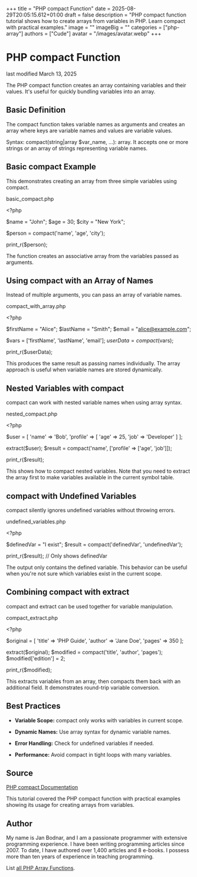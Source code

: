 +++
title = "PHP compact Function"
date = 2025-08-29T20:05:15.612+01:00
draft = false
description = "PHP compact function tutorial shows how to create arrays from variables in PHP. Learn compact with practical examples."
image = ""
imageBig = ""
categories = ["php-array"]
authors = ["Cude"]
avatar = "/images/avatar.webp"
+++

# PHP compact Function

last modified March 13, 2025

The PHP compact function creates an array containing variables
and their values. It's useful for quickly bundling variables into an array.

## Basic Definition

The compact function takes variable names as arguments and
creates an array where keys are variable names and values are variable values.

Syntax: compact(string|array $var_name, ...): array. It accepts
one or more strings or an array of strings representing variable names.

## Basic compact Example

This demonstrates creating an array from three simple variables using compact.

basic_compact.php
  

&lt;?php

$name = "John";
$age = 30;
$city = "New York";

$person = compact('name', 'age', 'city');

print_r($person);

The function creates an associative array from the variables passed as
arguments.

## Using compact with an Array of Names

Instead of multiple arguments, you can pass an array of variable names.

compact_with_array.php
  

&lt;?php

$firstName = "Alice";
$lastName = "Smith";
$email = "alice@example.com";

$vars = ['firstName', 'lastName', 'email'];
$userData = compact($vars);

print_r($userData);

This produces the same result as passing names individually. The array
approach is useful when variable names are stored dynamically.

## Nested Variables with compact

compact can work with nested variable names when using array syntax.

nested_compact.php
  

&lt;?php

$user = [
    'name' =&gt; 'Bob',
    'profile' =&gt; [
        'age' =&gt; 25,
        'job' =&gt; 'Developer'
    ]
];

extract($user);
$result = compact('name', ['profile' =&gt; ['age', 'job']]);

print_r($result);

This shows how to compact nested variables. Note that you need to extract
the array first to make variables available in the current symbol table.

## compact with Undefined Variables

compact silently ignores undefined variables without throwing errors.

undefined_variables.php
  

&lt;?php

$definedVar = "I exist";
$result = compact('definedVar', 'undefinedVar');

print_r($result); // Only shows definedVar

The output only contains the defined variable. This behavior can be useful
when you're not sure which variables exist in the current scope.

## Combining compact with extract

compact and extract can be used together for variable manipulation.

compact_extract.php
  

&lt;?php

$original = [
    'title' =&gt; 'PHP Guide',
    'author' =&gt; 'Jane Doe',
    'pages' =&gt; 350
];

extract($original);
$modified = compact('title', 'author', 'pages');
$modified['edition'] = 2;

print_r($modified);

This extracts variables from an array, then compacts them back with an
additional field. It demonstrates round-trip variable conversion.

## Best Practices

- **Variable Scope:** compact only works with variables in current scope.

- **Dynamic Names:** Use array syntax for dynamic variable names.

- **Error Handling:** Check for undefined variables if needed.

- **Performance:** Avoid compact in tight loops with many variables.

## Source

[PHP compact Documentation](https://www.php.net/manual/en/function.compact.php)

This tutorial covered the PHP compact function with practical
examples showing its usage for creating arrays from variables.

## Author

My name is Jan Bodnar, and I am a passionate programmer with extensive
programming experience. I have been writing programming articles since 2007.
To date, I have authored over 1,400 articles and 8 e-books. I possess more
than ten years of experience in teaching programming.

List [all PHP Array Functions](/php/#php-array).